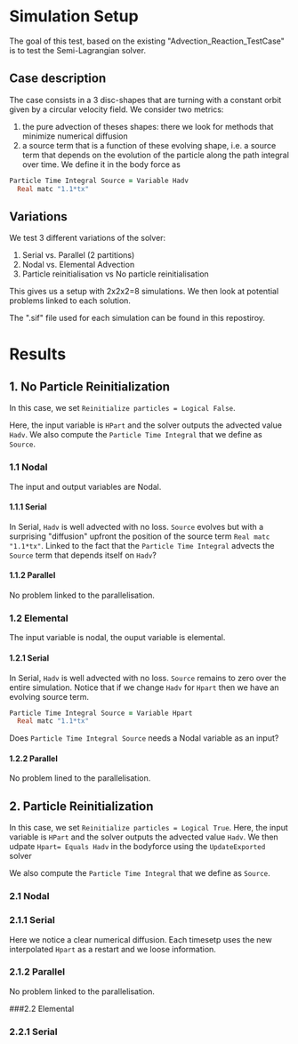 

# Simulation Setup

The goal of this test, based on the existing "Advection_Reaction_TestCase" is to test the Semi-Lagrangian solver. 

## Case description

The case consists in a 3 disc-shapes that are turning with a constant orbit given by a circular velocity field. We consider two metrics:

1) the pure advection of theses shapes: there we look for methods that minimize numerical diffusion 
2) a source term that is a function of these evolving shape, i.e. a source term that depends on the evolution of the particle along the path integral over time. We define it in the body force as

```f90
Particle Time Integral Source = Variable Hadv
  Real matc "1.1*tx"
``` 


## Variations

We test 3 different variations of the solver:

1) Serial vs. Parallel (2 partitions)
2) Nodal vs. Elemental Advection
3) Particle reinitialisation vs No particle reinitialisation


This gives us a setup with 2x2x2=8 simulations. We then look at potential problems linked to each solution. 

The ".sif" file used for each simulation can be found in this repostiroy.

# Results

## 1. No Particle Reinitialization

In this case, we set `Reinitialize particles = Logical False`.

Here, the input variable is `HPart` and the solver outputs the advected value `Hadv`. 
We also compute the `Particle Time Integral` that we define as `Source`.

### 1.1 Nodal

The input and output variables are Nodal.
 
#### 1.1.1 Serial

In Serial, `Hadv` is well advected with no loss. `Source` evolves but with a surprising "diffusion" upfront the position of the source term `Real matc "1.1*tx"`. Linked to the fact that the `Particle Time Integral` advects the `Source` term that depends itself on `Hadv`? 



#### 1.1.2 Parallel

No problem linked to the parallelisation.


### 1.2 Elemental

The input variable is nodal, the ouput variable is elemental.

#### 1.2.1 Serial

In Serial, `Hadv` is well advected with no loss. `Source` remains to zero over the entire simulation. Notice that if we change `Hadv` for `Hpart` then we have an evolving source term. 

```f90
Particle Time Integral Source = Variable Hpart
  Real matc "1.1*tx"
```

Does `Particle Time Integral Source` needs a Nodal variable as an input?

#### 1.2.2 Parallel

No problem lined to the parallelisation.


## 2. Particle Reinitialization

In this case, we set `Reinitialize particles = Logical True`.
Here, the input variable is `HPart` and the solver outputs the advected value `Hadv`. We then udpate `Hpart= Equals Hadv` in the bodyforce using the `UpdateExported` solver

We also compute the `Particle Time Integral` that we define as `Source`.


### 2.1 Nodal 

### 2.1.1  Serial

Here we notice a clear numerical diffusion. Each timesetp uses the new interpolated `Hpart` as a restart and we loose information.

### 2.1.2 Parallel

No problem linked to the parallelisation.

###2.2 Elemental

### 2.2.1 Serial









